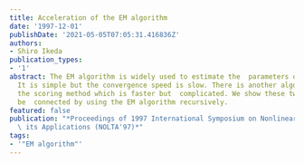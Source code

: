 ```yaml
---
title: Acceleration of the EM algorithm
date: '1997-12-01'
publishDate: '2021-05-05T07:05:31.416836Z'
authors:
- Shiro Ikeda
publication_types:
- '1'
abstract: The EM algorithm is widely used to estimate the  parameters of many applications.
  It is simple but the convergence speed is slow. There is another algorithm  called
  the scoring method which is faster but  complicated. We show these two methods can
  be  connected by using the EM algorithm recursively.
featured: false
publication: "*Proceedings of 1997 International Symposium on Nonlinear Theory and\
  \ its Applications (NOLTA'97)*"
tags:
- '"EM algorithm"'
---
```

